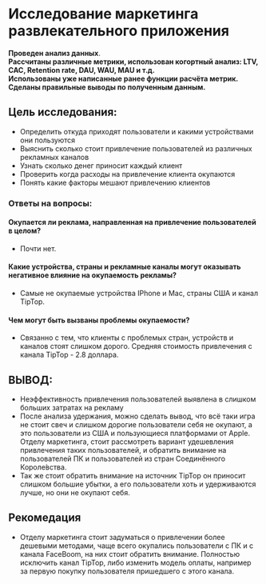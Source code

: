 # Исследование маркетинга развлекательного приложения


**Проведен анализ данных**.\
**Рассчитаны различные метрики, использован когортный анализ: LTV, CAC, Retention rate, DAU, WAU, MAU и т.д.**\
**Использованы уже написанные ранее функции расчёта метрик. Сделаны правильные выводы по полученным данным.**


## Цель исследования:

- Определить откуда приходят пользователи и какими устройствами они пользуются
- Выяснить сколько стоит привлечение пользователей из различных рекламных каналов
- Узнать сколько денег приносит каждый клиент
- Проверить когда расходы на привлечение клиента окупаются
- Понять какие факторы мешают привлечению клиентов

### Ответы на вопросы:
#### Окупается ли реклама, направленная на привлечение пользователей в целом?
- Почти нет.
#### Какие устройства, страны и рекламные каналы могут оказывать негативное влияние на окупаемость рекламы?
- Самые не окупаемые устройства IPhone и Mac, страны США и канал TipTop.
#### Чем могут быть вызваны проблемы окупаемости?
- Связанно с тем, что клиенты с проблемых стран, устройств и каналов стоят слишком дорого. Средняя стоимость привлечения с канала TipTop - 2.8 доллара.

## ВЫВОД:

- Неэффективность привлечения пользователей выявлена в слишком больших затратах на рекламу
- После анализа удержания, можно сделать вывод, что всё таки игра не стоит свеч и слишком дорогие пользователи себя не окупают, а это пользователи из США и пользующиеся платформами от Apple. Отделу маркетинга, стоит рассмотреть вариант удешевления привлечения таких пользователей, и обратить внимание на пользователей ПК и пользователей из стран Соединённого Короле́вства.
- Так же стоит обратить внимание на источник TipTop он приносит слишком большие убытки, а его пользователи хоть и удерживаются лучше, но они не окупают себя.

## Рекомедация

- Отделу маркетинга стоит задуматься о привлечении более дешевыми методами, чаще всего окупались пользователи с ПК и с канала FaceBoom, на них стоит обратить внимание. Полностью исключить канал TipTop, либо изменить модель оплаты, например за первую покупку пользователя пришедшего с этого канала.
